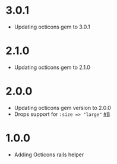 # 3.0.1

- Updating octicons gem to 3.0.1

# 2.1.0

- Updating octicons gem to 2.1.0

# 2.0.0

- Updating octicons gem version to 2.0.0
- Drops support for `:size => "large"` [#8](https://github.com/primer/octicons_gem/pull/8)

# 1.0.0

- Adding Octicons rails helper
